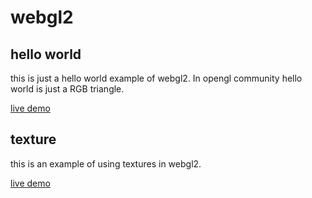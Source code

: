 # webgl2

## hello world

this is just a hello world example of webgl2. In opengl community hello world is just a RGB triangle.

[live demo](https://eurine.github.io/webgl2/hello-world/)

## texture

this is an example of using textures in webgl2.

[live demo](https://eurine.github.io/webgl2/texture/)
